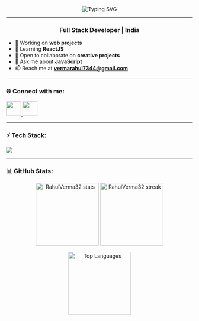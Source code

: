 <!-- Fancy Typing Banner -->
<p align="center">
  <img src="https://readme-typing-svg.herokuapp.com?font=Fira+Code&pause=1000&color=00C2FF&center=true&vCenter=true&width=500&lines=Hi%2C+I'm+Rahul+👋;Full+Stack+Developer;Open+Source+Enthusiast;Always+Learning+New+Things" alt="Typing SVG" />
</p>

---

<h3 align="center">Full Stack Developer | India</h3>

- 🔭 Working on **web projects**  
- 🌱 Learning **ReactJS**  
- 👯 Open to collaborate on **creative projects**  
- 💬 Ask me about **JavaScript**  
- 📫 Reach me at **vermarahul7344@gmail.com**  

---

<h3 align="left">🌐 Connect with me:</h3>
<p align="left">
  <a href="https://www.linkedin.com/in/rahul-verma-a79ba0259/" target="_blank">
    <img src="https://skillicons.dev/icons?i=linkedin" width="40"/>
  </a>
  <a href="https://instagram.com/rahul_verma.o7" target="_blank">
    <img src="https://skillicons.dev/icons?i=instagram" width="40"/>
  </a>
</p>

---

<h3 align="left">⚡ Tech Stack:</h3>
<p align="left">
  <img src="https://skillicons.dev/icons?i=html,css,bootstrap,tailwind,javascript,react,nodejs,express,python,cpp,c,git" />
</p>

---

<h3 align="left">📊 GitHub Stats:</h3>

<p align="center">
  <img src="https://github-readme-stats.vercel.app/api?username=RahulVerma32&show_icons=true&theme=tokyonight" alt="RahulVerma32 stats" height="170"/>
  <img src="https://github-readme-streak-stats.herokuapp.com/?user=RahulVerma32&theme=tokyonight" alt="RahulVerma32 streak" height="170"/>
</p>

<p align="center">
  <img src="https://github-readme-stats.vercel.app/api/top-langs/?username=RahulVerma32&layout=compact&theme=tokyonight" alt="Top Languages" height="170"/>
</p>
